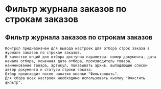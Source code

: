 ﻿---
description: 2.4.7
---
# Фильтр журнала заказов по строкам заказов
## Фильтр журнала заказов по строкам заказов
	Контрол предназначен для вывода настроек для отбора строк заказа в журнале заказов по строкам заказов.
	В качестве опций для отбора доступны параметры: номер документа, дата начала отбора, конечная дата отбора, производитель товара, наименование товара, артикул, показывать архив, выпадающие списки автор документа и статусы строки заказа.
	Отбор происходит после нажатия кнопки "Фильтровать".
	Для сбора всех настроек необходимо использовать кнопку "Очистить фильтр".
